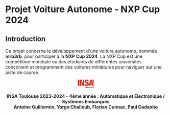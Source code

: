 # Projet Voiture Autonome - NXP Cup 2024

## Introduction

Ce projet concerne le développement d'une voiture autonome, nommée **mrb3rb**, pour participer à la **NXP Cup 2024**. La NXP Cup est une compétition mondiale où des étudiants de différentes universités conçoivent et programment des voitures miniatures pour naviguer sur une piste de course.


<p style="text-align: center;" align="center">
  <img style="    display: block;
    margin-left: auto;
    margin-right: auto;" src="https://github.com/aguiller31/cerebri/blob/nxp-cup/doc/assets/logo_INSA.png" width=10% height=10%>
  <br />
<b style="    display: block;
    margin-left: auto;
    margin-right: auto; text-align:center;" >INSA Toulouse 2023-2024 - 4ème année : Automatique et Electronique / Systèmes Embarqués<br />Antoine Guillermin, Yorgo Challoub, Florian Cunnac, Paul Gadanho</b>
</p>
